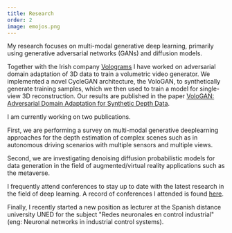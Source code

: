 ```yaml
---
title: Research
order: 2
image: emojos.png
---
```

My research focuses on multi-modal generative deep learning, primarily using generative adversarial networks (GANs) and diffusion models.

Together with the Irish company <a href="https://www.volograms.com/" target="_blank">Volograms</a> I have worked on adversarial domain adaptation of 3D data to train a volumetric video generator.
We implemented a novel CycleGAN architecture, the VoloGAN, to synthetically generate training samples, which we then used to train a model for single-view 3D reconstruction. 
Our results are published in the paper <a href="https://arxiv.org/abs/2207.09204" target="_blank">VoloGAN: Adversarial Domain Adaptation for Synthetic Depth Data</a>.

I am currently working on two publications. 

First, we are performing a survey on multi-modal generative deeplearning approaches for the depth estimation of complex scenes such as in autonomous driving scenarios with multiple sensors and multiple views. 

Second, we are investigating denoising diffusion probabilistic models for data generation in the field of augmented/virtual reality applications such as the metaverse.  

I frequently attend conferences to stay up to date with the latest research in the field of deep learning. A record of conferences I attended is found <a href="https://sascha-kirch.github.io/conferences.html" target="_blank">here</a>.

Finally, I recently started a new position as lecturer at the Spanish distance university UNED for the subject "Redes neuronales en control industrial" (eng: Neuronal networks in industrial control systems). 
